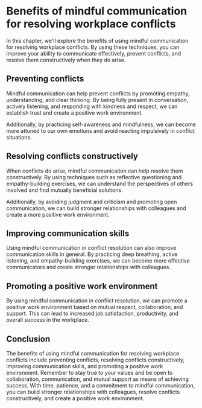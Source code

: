 Benefits of mindful communication for resolving workplace conflicts
=====================================================================================================================================

In this chapter, we'll explore the benefits of using mindful communication for resolving workplace conflicts. By using these techniques, you can improve your ability to communicate effectively, prevent conflicts, and resolve them constructively when they do arise.

Preventing conflicts
--------------------

Mindful communication can help prevent conflicts by promoting empathy, understanding, and clear thinking. By being fully present in conversation, actively listening, and responding with kindness and respect, we can establish trust and create a positive work environment.

Additionally, by practicing self-awareness and mindfulness, we can become more attuned to our own emotions and avoid reacting impulsively in conflict situations.

Resolving conflicts constructively
----------------------------------

When conflicts do arise, mindful communication can help resolve them constructively. By using techniques such as reflective questioning and empathy-building exercises, we can understand the perspectives of others involved and find mutually beneficial solutions.

Additionally, by avoiding judgment and criticism and promoting open communication, we can build stronger relationships with colleagues and create a more positive work environment.

Improving communication skills
------------------------------

Using mindful communication in conflict resolution can also improve communication skills in general. By practicing deep breathing, active listening, and empathy-building exercises, we can become more effective communicators and create stronger relationships with colleagues.

Promoting a positive work environment
-------------------------------------

By using mindful communication in conflict resolution, we can promote a positive work environment based on mutual respect, collaboration, and support. This can lead to increased job satisfaction, productivity, and overall success in the workplace.

Conclusion
----------

The benefits of using mindful communication for resolving workplace conflicts include preventing conflicts, resolving conflicts constructively, improving communication skills, and promoting a positive work environment. Remember to stay true to your values and be open to collaboration, communication, and mutual support as means of achieving success. With time, patience, and a commitment to mindful communication, you can build stronger relationships with colleagues, resolve conflicts constructively, and create a positive work environment.
